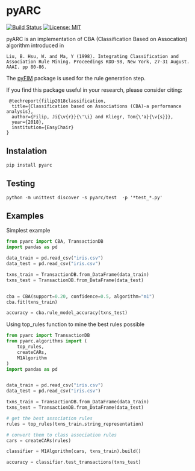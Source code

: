 # pyARC
[![Build Status](https://semaphoreci.com/api/v1/jirifilip/pyarc/branches/working/badge.svg)](https://semaphoreci.com/jirifilip/pyarc)
 [![License: MIT](https://img.shields.io/badge/License-MIT-yellow.svg)](https://opensource.org/licenses/MIT)

pyARC is an implementation of CBA (Classification Based on Assocation) algorithm introduced in


 ```Liu, B. Hsu, W. and Ma, Y (1998). Integrating Classification and Association Rule Mining. Proceedings KDD-98, New York, 27-31 August. AAAI. pp 80-86.```


The [pyFIM](http://www.borgelt.net/pyfim.html) package is used for the rule generation step. 

 If you find this package useful in your research, please consider citing:

```
 @techreport{filip2018classification,
  title={Classification based on Associations (CBA)-a performance analysis},
  author={Filip, Ji{\v{r}}{\'\i} and Kliegr, Tom{\'a}{\v{s}}},
  year={2018},
  institution={EasyChair}
}
```


## Instalation
```
pip install pyarc
```

## Testing
```
python -m unittest discover -s pyarc/test  -p '*test_*.py'
```


## Examples

Simplest example

```python
from pyarc import CBA, TransactionDB
import pandas as pd

data_train = pd.read_csv("iris.csv")
data_test = pd.read_csv("iris.csv")

txns_train = TransactionDB.from_DataFrame(data_train)
txns_test = TransactionDB.from_DataFrame(data_test)


cba = CBA(support=0.20, confidence=0.5, algorithm="m1")
cba.fit(txns_train)

accuracy = cba.rule_model_accuracy(txns_test) 
```

Using top_rules function to mine the best rules possible

```python
from pyarc import TransactionDB
from pyarc.algorithms import (
    top_rules,
    createCARs,
    M1Algorithm
)
import pandas as pd


data_train = pd.read_csv("iris.csv")
data_test = pd.read_csv("iris.csv")

txns_train = TransactionDB.from_DataFrame(data_train)
txns_test = TransactionDB.from_DataFrame(data_test)

# get the best association rules
rules = top_rules(txns_train.string_representation)

# convert them to class association rules
cars = createCARs(rules)

classifier = M1Algorithm(cars, txns_train).build()

accuracy = classifier.test_transactions(txns_test)

```


